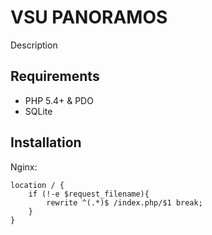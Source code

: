 VSU PANORAMOS
=============

Description

Requirements
------------

- PHP 5.4+ & PDO
- SQLite

Installation
------------

Nginx:

	location / {
		if (!-e $request_filename){
			rewrite ^(.*)$ /index.php/$1 break;
		}
	}